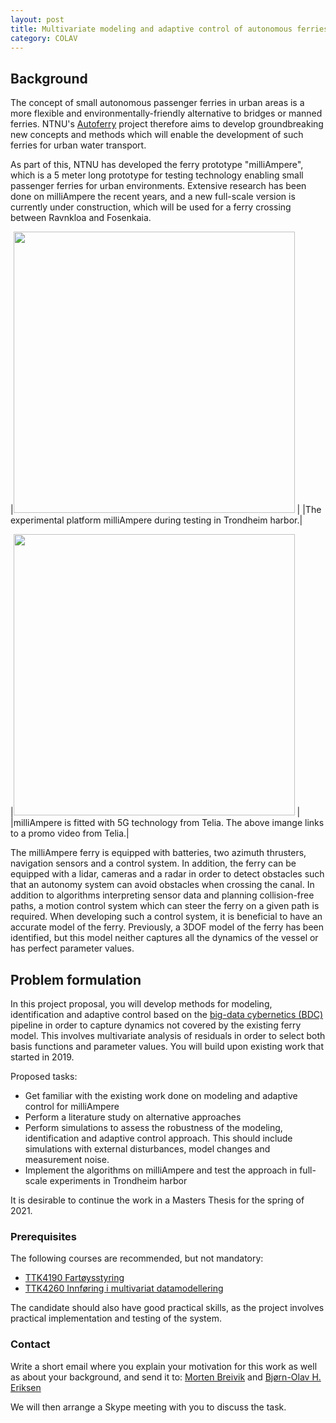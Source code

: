 ```yaml
---
layout: post
title: Multivariate modeling and adaptive control of autonomous ferries
category: COLAV
---
```


## Background

The concept of small autonomous passenger ferries in urban areas is a more flexible and environmentally-friendly alternative to bridges or manned ferries. NTNU's [Autoferry](https://www.ntnu.edu/autoferry) project therefore aims to develop groundbreaking new concepts and methods which will enable the development of such ferries for urban water transport.

As part of this, NTNU has developed the ferry prototype "milliAmpere", which is a 5 meter long prototype for testing technology enabling small passenger ferries for urban environments. Extensive research has been done on milliAmpere the recent years, and a new full-scale version is currently under construction, which will be used for a ferry crossing between Ravnkloa and Fosenkaia.

|<img src="{{site.url}}/assets/milliampere.jpg" width="450"> |
|The experimental platform milliAmpere during testing in Trondheim harbor.|

|[<img src="https://img.youtube.com/vi/FuWedx0oLX4/0.jpg" width="450">](https://www.youtube.com/watch?v=FuWedx0oLX4) |
|milliAmpere is fitted with 5G technology from Telia. The above imange links to a promo video from Telia.|

The milliAmpere ferry is equipped with batteries, two azimuth thrusters, navigation sensors and a control system. In addition, the ferry can be equipped with a lidar, cameras and a radar in order to detect obstacles such that an autonomy system can avoid obstacles when crossing the canal. In addition to algorithms interpreting sensor data and planning collision-free paths, a motion control system which can steer the ferry on a given path is required. When developing such a control system, it is beneficial to have an accurate model of the ferry. Previously, a 3DOF model of the ferry has been identified, but this model neither captures all the dynamics of the vessel or has perfect parameter values.

## Problem formulation

In this project proposal, you will develop methods for modeling, identification and adaptive control based on the [big-data cybernetics (BDC)](https://www.tekna.no/fag-og-nettverk/IKT/ikt-bloggen/stordata-kybernetikk) pipeline in order to capture dynamics not covered by the existing ferry model. This involves multivariate analysis of residuals in order to select both basis functions and parameter values. You will build upon existing work that started in 2019.

Proposed tasks:

* Get familiar with the existing work done on modeling and adaptive control for milliAmpere
* Perform a literature study on alternative approaches
* Perform simulations to assess the robustness of the modeling, identification and adaptive control approach. This should include simulations with external disturbances, model changes and measurement noise.
* Implement the algorithms on milliAmpere and test the approach in full-scale experiments in Trondheim harbor

It is desirable to continue the work in a Masters Thesis for the spring of 2021.

### Prerequisites

The following courses are recommended, but not mandatory:  

* [TTK4190 Fartøysstyring](https://www.ntnu.no/studier/emner/TTK4190)
* [TTK4260 Innføring i multivariat datamodellering](https://www.ntnu.no/studier/emner/TTK4260)

The candidate should also have good practical skills, as the project involves practical implementation and testing of the system.

### Contact

Write a short email where you explain your motivation for this work as well as about your background, and send it to: [Morten Breivik] and [Bjørn-Olav H. Eriksen]

We will then arrange a Skype meeting with you to discuss the task.

[Morten Breivik]: https://www.ntnu.no/ansatte/morten.breivik
[Bjørn-Olav H. Eriksen]: https://www.ntnu.no/ansatte/bjorn-olav.holtung.eriksen
